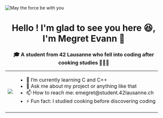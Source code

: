 <picture>
 <img alt="May the force be with you" src="https://s4.ezgif.com/tmp/ezgif-4-61e1f79117.gif">
</picture>

<h1 align="center">Hello ! I'm glad to see you here 😆, I'm Megret Evann 🙂</h1>

<div align="center">
  <h3>🎓 A student from 42 Lausanne who fell into coding after cooking studies 👨🏻‍🍳</h3>
</div>

<table align="center">
  <tr>
    <td>
      <img src="https://media.giphy.com/media/v1.Y2lkPTc5MGI3NjExM2kzdmRubGlyejNsdTdiZWpqYnplYjU2bHh0NjRsbG9nMnlleHkzdSZlcD12MV9naWZzX3NlYXJjaCZjdD1n/bGgsc5mWoryfgKBx1u/giphy.gif" />
    </td>
    <td>
      <ul>
        <li>🌱 I’m currently learning C and C++</li>
        <li>💬 Ask me about my project or anything like that</li>
        <li>📫 How to reach me: emegret@student.42lausanne.ch</li>
        <li>⚡ Fun fact: I studied cooking before discovering coding</li>
      </ul>
    </td>
  </tr>
</table>

